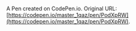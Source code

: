 # 

A Pen created on CodePen.io. Original URL: [https://codepen.io/master_1qaz/pen/PodXpRW](https://codepen.io/master_1qaz/pen/PodXpRW).

